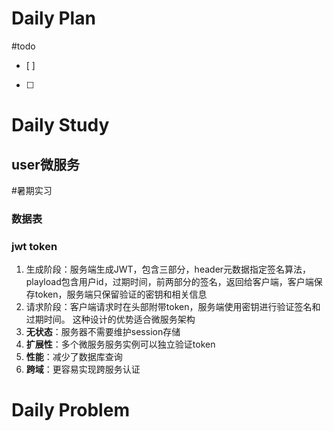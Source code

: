 # Daily Plan
#todo
- [ ] 
- [ ] 
# Daily Study
## user微服务
#暑期实习 
### 数据表
### jwt token
1. 生成阶段：服务端生成JWT，包含三部分，header元数据指定签名算法，playload包含用户id，过期时间，前两部分的签名，返回给客户端，客户端保存token，服务端只保留验证的密钥和相关信息
2. 请求阶段：客户端请求时在头部附带token，服务端使用密钥进行验证签名和过期时间。
这种设计的优势适合微服务架构
3. **无状态**：服务器不需要维护session存储
4. **扩展性**：多个微服务服务实例可以独立验证token
5. **性能**：减少了数据库查询
6. **跨域**：更容易实现跨服务认证
# Daily Problem